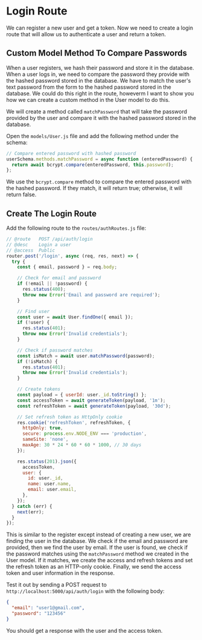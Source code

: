 # Login Route

We can register a new user and get a token. Now we need to create a login route that will allow us to authenticate a user and return a token.

## Custom Model Method To Compare Passwords

When a user registers, we hash their password and store it in the database. When a user logs in, we need to compare the password they provide with the hashed password stored in the database.
We have to match the user's text password from the form to the hashed password stored in the database. We could do this right in the route, howeverm I want to show you how we can create a custom method in the User model to do this.

We will create a method called `matchPassword` that will take the password provided by the user and compare it with the hashed password stored in the database.

Open the `models/User.js` file and add the following method under the schema:

```javascript
// Compare entered password with hashed password
userSchema.methods.matchPassword = async function (enteredPassword) {
  return await bcrypt.compare(enteredPassword, this.password);
};
```

We use the `bcrypt.compare` method to compare the entered password with the hashed password. If they match, it will return true; otherwise, it will return false.

## Create The Login Route

Add the following route to the `routes/authRoutes.js` file:

```javascript
// @route   POST /api/auth/login
// @desc    Login a user
// @access  Public
router.post('/login', async (req, res, next) => {
  try {
    const { email, password } = req.body;

    // Check for email and password
    if (!email || !password) {
      res.status(400);
      throw new Error('Email and password are required');
    }

    // Find user
    const user = await User.findOne({ email });
    if (!user) {
      res.status(401);
      throw new Error('Invalid credentials');
    }

    // Check if password matches
    const isMatch = await user.matchPassword(password);
    if (!isMatch) {
      res.status(401);
      throw new Error('Invalid credentials');
    }

    // Create tokens
    const payload = { userId: user._id.toString() };
    const accessToken = await generateToken(payload, '1m');
    const refreshToken = await generateToken(payload, '30d');

    // Set refresh token as HttpOnly cookie
    res.cookie('refreshToken', refreshToken, {
      httpOnly: true,
      secure: process.env.NODE_ENV === 'production',
      sameSite: 'none',
      maxAge: 30 * 24 * 60 * 60 * 1000, // 30 days
    });

    res.status(201).json({
      accessToken,
      user: {
        id: user._id,
        name: user.name,
        email: user.email,
      },
    });
  } catch (err) {
    next(err);
  }
});
```

This is similar to the register except instead of creating a new user, we are finding the user in the database. We check if the email and password are provided, then we find the user by email. If the user is found, we check if the password matches using the `matchPassword` method we created in the User model. If it matches, we create the access and refresh tokens and set the refresh token as an HTTP-only cookie. Finally, we send the access token and user information in the response.

Test it out by sending a POST request to `http://localhost:5000/api/auth/login` with the following body:

```json
{
  "email": "user1@gmail.com",
  "password": "123456"
}
```

You should get a response with the user and the access token.
